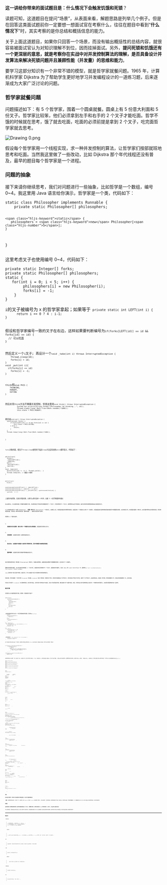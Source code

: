 <p  class=""><strong >这一讲给你带来的面试题目是：什么情况下会触发饥饿和死锁</strong>？</p>
<p >读题可知，这道题目在提问“场景”，从表面来看，解题思路是列举几个例子。但是在回答这类面试题前你一定要想一想面试官在考察什么，往往在题目中看到“<strong >什么情况下</strong>”时，其实考察的是你总结和概括信息的能力。</p>
<p >关于上面这道题目，如果你只回答一个场景，而没有输出概括性的总结内容，就很容易被面试官认为对知识理解不到位，因而挂掉面试。另外，<strong >提问死锁和饥饿还有一个更深层的意思，就是考察你在实战中对并发控制算法的理解，是否具备设计并发算法来解决死锁问题并且兼顾性能（并发量）的思维和能力</strong>。</p>
<p >要学习这部分知识有一个非常不错的模型，就是哲学家就餐问题。1965 年，计算机科学家 Dijkstra 为了帮助学生更好地学习并发编程设计的一道练习题，后来逐渐成为大家广泛讨论的问题。</p>
<h3 >哲学家就餐问题</h3>
<p >问题描述如下：有 5 个哲学家，围着一个圆桌就餐。圆桌上有 5 份意大利面和 5 份叉子。哲学家比较笨，他们必须拿到左手和右手的 2 个叉子才能吃面。哲学不饿的时候就在思考，饿了就去吃面，吃面的必须前提是拿到 2 个叉子，吃完面哲学家就去思考。</p>
<p ><img src="https://s0.lgstatic.com/i/image/M00/6F/3D/CgqCHl-04I2AWTRGAABMYcirc5o121.png" alt="Drawing 0.png" ></p>
<p >假设每个哲学家用一个线程实现，求一种并发控制的算法，让哲学家们按部就班地思考和吃面。当然我这里做了一些改动，比如 Dijkstra 那个年代线程还没有普及，最早的题目每个哲学家是一个进程。</p>
<h3 >问题的抽象</h3>
<p >接下来请你继续思考，我们对问题进行一些抽象，比如哲学是一个数组，编号 0~4。我这里用 Java 语言给你演示，哲学家是一个类，代码如下：</p>
<pre class="lang-java" ><code data-language="java"><span class="hljs-keyword">static</span> <span class="hljs-class"><span class="hljs-keyword">class</span> <span class="hljs-title">Philosopher</span> <span class="hljs-keyword">implements</span> <span class="hljs-title">Runnable</span> </span>{
    <span class="hljs-keyword">private</span> <span class="hljs-keyword">static</span> Philosopher[] philosophers;

    <span class="hljs-keyword">static</span> {
       philosophers = <span class="hljs-keyword">new</span> Philosopher[<span class="hljs-number">5</span>];
    }
}
</code></pre>
<p >这里考虑叉子也使用编号 0~4，代码如下：</p>
<pre class="lang-java" ><code data-language="java"><span class="hljs-keyword">private</span> <span class="hljs-keyword">static</span> Integer[] forks;
<span class="hljs-keyword">private</span> <span class="hljs-keyword">static</span> Philosopher[] philosophers;
<span class="hljs-keyword">static</span> {
 &nbsp; <span class="hljs-keyword">for</span>(<span class="hljs-keyword">int</span> i = <span class="hljs-number">0</span>; i &lt; <span class="hljs-number">5</span>; i++) {
&nbsp; &nbsp; &nbsp; &nbsp; philosophers[i] = <span class="hljs-keyword">new</span> Philosopher(i);
&nbsp; &nbsp; &nbsp; &nbsp; forks[i] = -<span class="hljs-number">1</span>;
&nbsp; &nbsp; }
}
</code></pre>
<p ><code data-backticks=" >forks[i]</code>的值等于 x，相当于编号为<code data-backticks=" >i</code>的叉子被编号为 x 的哲学家拿起；如果等于<code data-backticks=" >-1</code>，那么叉子目前放在桌子上。</p>
<p >我们经常需要描述左、右的关系，为了方便计算，可以设计 1 个帮助函数（helper functions），帮助我们根据一个编号，计算它左边的编号。</p>
<pre class="lang-java" ><code data-language="java">&nbsp;<span class="hljs-function"><span class="hljs-keyword">private</span> <span class="hljs-keyword">static</span> <span class="hljs-keyword">int</span> <span class="hljs-title">LEFT</span><span class="hljs-params">(<span class="hljs-keyword">int</span> i)</span> </span>{
&nbsp; &nbsp; &nbsp; <span class="hljs-keyword">return</span> i == <span class="hljs-number">0</span> ? <span class="hljs-number">4</span> : i-<span class="hljs-number">1</span>;
}
</code></pre>
<p >假设和哲学家编号一致的叉子在右边，这样如果要判断编号为<code data-backticks=" >id</code>哲学家是否可以吃面，需要这样做：</p>
<pre class="lang-java" ><code data-language="java"><span class="hljs-keyword">if</span>(forks[LEFT(id)] == id &amp;&amp; forks[id] == id) {
  <span class="hljs-comment">// 可以吃面</span>
}
</code></pre>
<p >然后定义一个<code data-backticks=" >_take</code>函数拿起编号为<code data-backticks=" >i</code>叉子; 再设计一个<code data-backticks=" >_put</code>方法放下叉子：</p>
<pre class="lang-java" ><code data-language="java"><span class="hljs-function"><span class="hljs-keyword">void</span> <span class="hljs-title">_take</span><span class="hljs-params">(<span class="hljs-keyword">int</span> i)</span> <span class="hljs-keyword">throws</span> InterruptedException </span>{
&nbsp; &nbsp; Thread.sleep(<span class="hljs-number">10</span>);
&nbsp; &nbsp; forks[i] = id;
}
<span class="hljs-function"><span class="hljs-keyword">void</span> <span class="hljs-title">_put</span><span class="hljs-params">(<span class="hljs-keyword">int</span> i)</span></span>{
  <span class="hljs-keyword">if</span>(forks[i] == id)
    forks[i] = -<span class="hljs-number">1</span>;
}
</code></pre>
<p ><code data-backticks=" >_take</code>函数之所以会等待 10ms，是因为<strong >哲学家就餐问题的实际意义，是 I/O 处理的场景，拿起叉子好比读取磁盘，需要有一等的时间开销，这样思考才有意义</strong>。</p>
<p >然后是对<code data-backticks=" >think</code>和<code data-backticks=" >eat</code>两个方法的抽象。首先我封装了一个枚举类型，描述哲学家的状态，代码如下：</p>
<pre class="lang-plain" ><code data-language="plain">enum PHIS {
&nbsp; &nbsp; THINKING,
&nbsp; &nbsp; HUNGRY,
&nbsp; &nbsp; EATING
}
</code></pre>
<p >然后实现<code data-backticks=" >think</code>方法，<code data-backticks=" >think</code>方法不需要并发控制，但是这里用<code data-backticks=" >Thread.sleep</code>模拟实际思考需要的开销，代码如下：</p>
<pre class="lang-plain" ><code data-language="plain">void think() throws InterruptedException {
&nbsp; &nbsp; &nbsp; &nbsp; &nbsp; &nbsp; System.out.println(String.format("Philosopher %d thinking...", id));
&nbsp; &nbsp; &nbsp; &nbsp; &nbsp; &nbsp; Thread.sleep((long) Math.floor(Math.random()*1000));
&nbsp; &nbsp; &nbsp; &nbsp; &nbsp; &nbsp; this.state = PHIS.HUNGRY;
</code></pre>
<p >最后是<code data-backticks=" >eat</code>方法：</p>
<pre class="lang-plain" ><code data-language="plain">void eat() throws InterruptedException {
  synchronized (forks) {
    &nbsp; if(forks[LEFT(id)] == id &amp;&amp; forks[id] == id) {
&nbsp; &nbsp; &nbsp; &nbsp; &nbsp; this.state = PHIS.EATING;
&nbsp; &nbsp; &nbsp; } else {
&nbsp; &nbsp; &nbsp; &nbsp; &nbsp; return;
&nbsp; &nbsp; &nbsp; }
  }
 &nbsp;Thread.sleep((long) Math.floor(Math.random()*1000));
 
}
</code></pre>
<p ><code data-backticks=" >eat</code>方法依赖于<code data-backticks=" >forks</code>对象的锁，相当于<code data-backticks=" >eat</code>方法这里会同步——因为这里有读取临界区操作做。<code data-backticks=" >Thread.sleep</code>依然用于描述<code data-backticks=" >eat</code>方法的时间开销。<code data-backticks=" >sleep</code>方法没有放到<code data-backticks=" >synchronized</code>内是因为<strong >在并发控制时，应该尽量较少锁的范围，这样可以增加更大的并发量</strong>。</p>
<p >以上，我们对问题进行了一个基本的抽象。接下来请你思考在什么情况会发生死锁？</p>
<h3 >死锁（DeadLock）和活锁（LiveLock）</h3>
<p >首先，可以思考一种最简单的解法，每个哲学家用一个<code data-backticks=" >while</code>循环表示，代码如下：</p>
<pre class="lang-plain" ><code data-language="plain">while(true){
  think();
  _take(LEFT(id)); 
  _take(id);
  eat();
  _put(LEFT(id));
  _put(id); 
}
void _take(id){
  while(forks[id] != -1) {  Thread.yield();  }
  Thread.sleep(10); // 模拟I/O用时
}
</code></pre>
<p ><code data-backticks=" >_take</code>可以考虑阻塞，直到哲学家得到叉子。上面程序我们还没有进行并发控制，会发生竞争条件。 顺着这个思路，就可以想到加入并发控制，代码如下：</p>
<pre class="lang-plain" ><code data-language="plain">while(true){
  think();

  synchronized(fork[LEFT(id)]) {
    _take(LEFT(id)); 
    synchronized(fork[id]) {
      _take(id);
    }
  }
  eat();
&nbsp; synchronized(fork[LEFT(id)]) {
    _put(LEFT(id));
    synchronized(fork[id]) {
    &nbsp; _put(id);&nbsp;
    }
  }
}
</code></pre>
<p >上面的并发控制，会发生死锁问题，大家可以思考这样一个时序，如果 5 个哲学家都同时通过<code data-backticks=" >synchronized(fork[LEFT(id)])</code>，有可能会出现下面的情况：</p>
<ul >
<li >
<p >第 0 个哲学家获得叉子 4，接下来请求叉子 0；</p>
</li>
<li >
<p >第 1 个哲学家获得叉子 0，接下来请求叉子 1；</p>
</li>
<li >
<p >第 2 个哲学家获得叉子 1，接下来请求叉子 2；</p>
</li>
<li >
<p >第 3 个哲学家获得叉子 2，接下来请求叉子 3；</p>
</li>
<li >
<p >第 4 个哲学家获得叉子 3，接下来请求叉子 4。</p>
</li>
</ul>
<p >为了帮助你理解，这里我画了一幅图。</p>
<p ><img src="https://s0.lgstatic.com/i/image/M00/6F/4A/CgqCHl-1AGWABRYZAACklm4__ZQ120.png" alt="11111.png" ></p>
<p >如上图所示，可以看到这是一种循环依赖的关系，在这种情况下所有哲学家都获得了一个叉子，并且在等待下一个叉子。这种等待永远不会结束，因为没有哲学家愿意放弃自己拿起的叉子。</p>
<p >以上这种情况称为**死锁（Deadlock），<strong >这是一种</strong>饥饿（Starvation）**的形式。从概念上说，死锁是线程间互相等待资源，但是没有一个线程可以进行下一步操作。饥饿就是因为某种原因导致线程得不到需要的资源，无法继续工作。死锁是饥饿的一种形式，因为循环等待无法得到资源。哲学家就餐问题，会形成一种环状的死锁（循环依赖）， 因此非常具有代表性。</p>
<p >死锁有 4 个基本条件。</p>
<ol >
<li >
<p ><strong >资源存在互斥逻辑：每次只有一个线程可以抢占到资源</strong>。这里是哲学家抢占叉子。</p>
</li>
<li >
<p ><strong >持有等待</strong>：这里哲学家会一直等待拿到叉子。</p>
</li>
<li >
<p ><strong >禁止抢占：如果拿不到资源一直会处于等待状态，而不会释放已经拥有的资源</strong>。</p>
</li>
<li >
<p ><strong >循环等待</strong>：这里哲学家们会循环等待彼此的叉子。</p>
</li>
</ol>
<p >刚才提到死锁也是一种饥饿（Starvation）的形式，饥饿比较简单，就是线程长期拿不到需要的资源，无法进行下一步操作。</p>
<p >要解决死锁的问题，可以考虑哲学家拿起 1 个叉子后，如果迟迟没有等到下一个叉子，就放弃这次操作。比如 Java 的 Lock Interface 中，提供的<code data-backticks=" >tryLock</code>方法，就可以实现定时获取：</p>
<pre class="lang-java" ><code data-language="java"><span class="hljs-keyword">var</span> lock = <span class="hljs-keyword">new</span> ReentrantLock();
lock.tryLock(<span class="hljs-number">5</span>, TimeUnit.SECONDS);
</code></pre>
<p >Java 提供的这个能力是拿不到锁，就报异常，并可以依据这个能力开发释放已获得资源的能力。</p>
<p >但是这样，我们会碰到一个叫作活锁（LiveLock）的问题。LiveLock 也是一种饥饿。可能在某个时刻，所有哲学及都拿起了左手的叉子，然后发现右手的叉子拿不到，就放下了左手的叉子——如此周而复始，这就是一种活锁。所有线程都在工作，但是没有线程能够进一步——解决问题。</p>
<p >在实际工作场景下，LiveLock 可以靠概率解决，因为同时拿起，又同时放下这种情况不会很多。实际工作场景很多系统，确实依赖于这个问题不频发。但是，优秀的设计者不能把系统设计依托在一个有概率风险的操作上，因此我们需要继续往深一层思考。</p>
<h3 >解决方案</h3>
<p >其实解决上述问题有很多的方案，最简单、最直观的方法如下：</p>
<pre class="lang-java" ><code data-language="java"><span class="hljs-keyword">while</span>(<span class="hljs-keyword">true</span>){
    <span class="hljs-keyword">synchronized</span>(someLock) {
      think();
      _take(LEFT(id)); 
      _take(id);
      eat();
      _put(LEFT(id));
    &nbsp; _put(id);&nbsp;
  &nbsp; }
}
</code></pre>
<p >上面这段程序同时只允许一个哲学家使用所有资源，我们用<code data-backticks=" >synchronized</code>构造了一种排队的逻辑。而哲学家，每次必须拿起所有的叉子，吃完，再到下一哲学家。 这样并发度是 1，同时最多有一个线程在执行。 这样的方式可以完成任务，但是性能太差。</p>
<p >另一种方法是规定拿起过程必须同时拿起，放下过程也同时放下，代码如下：</p>
<pre class="lang-java" ><code data-language="java"><span class="hljs-keyword">while</span>(<span class="hljs-keyword">true</span>){
    think();
&nbsp; &nbsp; <span class="hljs-keyword">synchronized</span>(someLock) {
      _takeForks(); 
    }
    eat();
    <span class="hljs-keyword">synchronized</span>(someLock) {
      _puts();
    }
}
<span class="hljs-function"><span class="hljs-keyword">void</span> <span class="hljs-title">_takeForks</span><span class="hljs-params">()</span></span>{
  <span class="hljs-keyword">if</span>( forks[LEFT(id)] == -<span class="hljs-number">1</span> &amp;&amp; forks[id] == -<span class="hljs-number">1</span> ) {
    forks[LEFT(id)] = id;
    forks[id] = id;
  }
}
<span class="hljs-function"><span class="hljs-keyword">void</span> <span class="hljs-title">_puts</span><span class="hljs-params">()</span></span>{
    <span class="hljs-keyword">if</span>(forks[LEFT(id)] == id)
      forks[LEFT(id)] = -<span class="hljs-number">1</span>;
    <span class="hljs-keyword">if</span>(forks[id] == id)
      forks[id] = -<span class="hljs-number">1</span>;
}
</code></pre>
<p >上面这段程序，<code data-backticks=" >think</code>函数没有并发控制，一个哲学家要么拿起两个叉子，要么不拿起，这样并发度最高为 2（最多有两个线程同时执行）。而且，这个算法中只有一个锁，因此不存在死锁和饥饿问题。</p>
<p >到这里，我们已经对这个问题有了一个初步的方案，那么如何进一步优化呢？</p>
<h3 >思考和最终方案</h3>
<p >整个问题复杂度的核心在于哲学家拿起叉子是有成本的。好比线程读取磁盘，需要消耗时间。哲学家的思考，是独立的。好比读取了磁盘数据，进行计算。那么有没有办法允许 5 个哲学家都同时去拿叉子呢？这样并发度是最高的。</p>
<p >经过初步思考，马上会发现这里有环状依赖， 会出现<strong >死锁</strong>。 原因就是如果 5 个哲学家同时拿叉子，那就意味着有的哲学家必须要放弃叉子。但是如果不放下会出现什么情况呢？</p>
<p >假设当一个哲学家发现自己拿不到两个叉子的时候，他去和另一个哲学家沟通把自己的叉子给对方。这样就相当于，有一个转让方法。相比于磁盘 I/O，转让内存中的数据成本就低的多了。 我们假设有这样一个转让的方法，代码如下：</p>
<pre class="lang-java" ><code data-language="java">&nbsp;<span class="hljs-function"><span class="hljs-keyword">void</span> <span class="hljs-title">_transfer</span><span class="hljs-params">(<span class="hljs-keyword">int</span> fork, <span class="hljs-keyword">int</span> philosopher)</span> </span>{
&nbsp; &nbsp; &nbsp; forks[fork] = philosopher;
      dirty[fork] = <span class="hljs-keyword">false</span>;
&nbsp;}
</code></pre>
<p >这个方法相当于把叉子转让给另一个哲学家，这里你先不用管上面代码中的 dirty，后文中会讲到。而获取叉子的过程，我们可以进行调整，代码如下：</p>
<pre class="lang-java" ><code data-language="java"><span class="hljs-function"><span class="hljs-keyword">void</span> <span class="hljs-title">take</span><span class="hljs-params">(<span class="hljs-keyword">int</span> i)</span> <span class="hljs-keyword">throws</span> InterruptedException </span>{
&nbsp; &nbsp; &nbsp; <span class="hljs-keyword">synchronized</span> (forks[i]) {
&nbsp; &nbsp; &nbsp; &nbsp; &nbsp; <span class="hljs-keyword">if</span>(forks[i] == -<span class="hljs-number">1</span>) {
&nbsp; &nbsp; &nbsp; &nbsp; &nbsp; &nbsp; &nbsp; _take(id); 
&nbsp; &nbsp; &nbsp; &nbsp; &nbsp; } <span class="hljs-keyword">else</span> {
&nbsp; &nbsp; &nbsp; &nbsp; &nbsp; &nbsp; &nbsp; Philosopher other = philosophers[forks[i]];
&nbsp; &nbsp; &nbsp; &nbsp; &nbsp; &nbsp; &nbsp; <span class="hljs-keyword">if</span>(other.state != PHIS.EATING &amp;&amp; dirty[i]) {
&nbsp; &nbsp; &nbsp; &nbsp; &nbsp; &nbsp; &nbsp; &nbsp; &nbsp; other._transfer(i, forks[i]);
&nbsp; &nbsp; &nbsp; &nbsp; &nbsp; &nbsp; &nbsp; }
&nbsp; &nbsp; &nbsp; &nbsp; &nbsp; }
&nbsp; &nbsp; &nbsp; }
&nbsp; }
<span class="hljs-function"><span class="hljs-keyword">void</span> <span class="hljs-title">_take</span><span class="hljs-params">(<span class="hljs-keyword">int</span> i)</span> <span class="hljs-keyword">throws</span> InterruptedException </span>{
&nbsp; &nbsp; Thread.sleep(<span class="hljs-number">10</span>);
&nbsp; &nbsp; forks[i] = id;
}
</code></pre>
<p >这里我们把每个叉子看作一个锁，有多少个叉子，就有多少个锁，相当于同时可以拿起 5 个叉子（并发度是 5）。如果当前没有人拿起叉子，那么可以自己拿起。 如果叉子属于其他哲学家，就需要判断对方的状态。只要对方不在<code data-backticks=" >EATING</code>，就可以考虑转让叉子。</p>
<p >最后是对 LiveLock 的思考，为了避免叉子在两个哲学家之间来回转让，我们为每个叉子增加了一个<code data-backticks=" >dirty</code>属性。一开始叉子的<code data-backticks=" >dirty</code>是<code data-backticks=" >true</code>，每次转让后，哲学家会把自己的叉子擦干净给另一个哲学家。转让的前置条件是叉子是<code data-backticks=" >dirty</code>的，所以叉子在两个哲学家之间只会转让一次。</p>
<p >通过上面算法，我们就可以避免死锁、饥饿以及提高读取数据（获取叉子）的并发度。最后完整的程序如下，给你做参考：</p>
<pre class="lang-java te-preview-highlight" ><code data-language="java"><span class="hljs-keyword">package</span> test;

<span class="hljs-keyword">import</span> java.util.Arrays;
<span class="hljs-keyword">import</span> java.util.concurrent.ExecutorService;
<span class="hljs-keyword">import</span> java.util.concurrent.Executors;
<span class="hljs-keyword">import</span> java.util.concurrent.ThreadPoolExecutor;
<span class="hljs-keyword">import</span> java.util.concurrent.TimeUnit;
<span class="hljs-keyword">import</span> java.util.concurrent.atomic.AtomicInteger;
<span class="hljs-keyword">import</span> java.util.concurrent.locks.ReentrantLock;
<span class="hljs-keyword">import</span> java.util.concurrent.locks.StampedLock;

<span class="hljs-keyword">public</span> <span class="hljs-class"><span class="hljs-keyword">class</span> <span class="hljs-title">DiningPhilosophers</span> </span>{

&nbsp; &nbsp; <span class="hljs-keyword">enum</span> PHIS {
&nbsp; &nbsp; &nbsp; &nbsp; THINKING,
&nbsp; &nbsp; &nbsp; &nbsp; HUNGRY,
&nbsp; &nbsp; &nbsp; &nbsp; EATING
&nbsp; &nbsp; }
&nbsp; &nbsp; <span class="hljs-keyword">static</span> <span class="hljs-class"><span class="hljs-keyword">class</span> <span class="hljs-title">Philosopher</span> <span class="hljs-keyword">implements</span> <span class="hljs-title">Runnable</span> </span>{

&nbsp; &nbsp; &nbsp; &nbsp; <span class="hljs-keyword">private</span> <span class="hljs-keyword">static</span> Philosopher[] philosophers;
&nbsp; &nbsp; &nbsp; &nbsp; <span class="hljs-keyword">private</span> <span class="hljs-keyword">static</span> Integer[] forks;
&nbsp; &nbsp; &nbsp; &nbsp; <span class="hljs-keyword">private</span> <span class="hljs-keyword">static</span> <span class="hljs-keyword">boolean</span>[] dirty;
&nbsp; &nbsp; &nbsp; &nbsp; <span class="hljs-keyword">private</span> PHIS state = PHIS.THINKING;
&nbsp; &nbsp; &nbsp; &nbsp; <span class="hljs-keyword">static</span> {
&nbsp; &nbsp; &nbsp; &nbsp; &nbsp; &nbsp; philosophers = <span class="hljs-keyword">new</span> Philosopher[<span class="hljs-number">5</span>];
&nbsp; &nbsp; &nbsp; &nbsp; &nbsp; &nbsp; forks = <span class="hljs-keyword">new</span> Integer[<span class="hljs-number">5</span>];
&nbsp; &nbsp; &nbsp; &nbsp; &nbsp; &nbsp; dirty = <span class="hljs-keyword">new</span> <span class="hljs-keyword">boolean</span>[<span class="hljs-number">5</span>];
&nbsp; &nbsp; &nbsp; &nbsp; &nbsp; &nbsp; <span class="hljs-keyword">for</span>(<span class="hljs-keyword">int</span> i = <span class="hljs-number">0</span>; i &lt; <span class="hljs-number">5</span>; i++) {
&nbsp; &nbsp; &nbsp; &nbsp; &nbsp; &nbsp; &nbsp; &nbsp; philosophers[i] = <span class="hljs-keyword">new</span> Philosopher(i);
&nbsp; &nbsp; &nbsp; &nbsp; &nbsp; &nbsp; &nbsp; &nbsp; forks[i] = -<span class="hljs-number">1</span>;
&nbsp; &nbsp; &nbsp; &nbsp; &nbsp; &nbsp; &nbsp; &nbsp; dirty[i] = <span class="hljs-keyword">true</span>;
&nbsp; &nbsp; &nbsp; &nbsp; &nbsp; &nbsp; }
&nbsp; &nbsp; &nbsp; &nbsp; }

&nbsp; &nbsp; &nbsp; &nbsp; <span class="hljs-function"><span class="hljs-keyword">private</span> <span class="hljs-keyword">static</span> <span class="hljs-keyword">int</span> <span class="hljs-title">LEFT</span><span class="hljs-params">(<span class="hljs-keyword">int</span> i)</span> </span>{
&nbsp; &nbsp; &nbsp; &nbsp; &nbsp; &nbsp; <span class="hljs-keyword">return</span> i == <span class="hljs-number">0</span> ? <span class="hljs-number">4</span> : i-<span class="hljs-number">1</span>;
&nbsp; &nbsp; &nbsp; &nbsp; }

&nbsp; &nbsp; &nbsp; &nbsp; <span class="hljs-function"><span class="hljs-keyword">public</span> <span class="hljs-title">Philosopher</span><span class="hljs-params">(<span class="hljs-keyword">int</span> id)</span> </span>{
&nbsp; &nbsp; &nbsp; &nbsp; &nbsp; &nbsp; <span class="hljs-keyword">this</span>.id = id;
&nbsp; &nbsp; &nbsp; &nbsp; }

&nbsp; &nbsp; &nbsp; &nbsp; <span class="hljs-keyword">private</span> <span class="hljs-keyword">int</span> id;

&nbsp; &nbsp; &nbsp; &nbsp; <span class="hljs-function"><span class="hljs-keyword">void</span> <span class="hljs-title">think</span><span class="hljs-params">()</span> <span class="hljs-keyword">throws</span> InterruptedException </span>{
&nbsp; &nbsp; &nbsp; &nbsp; &nbsp; &nbsp; System.out.println(String.format(<span class="hljs-string">"Philosopher %d thinking..."</span>, id));
&nbsp; &nbsp; &nbsp; &nbsp; &nbsp; &nbsp; Thread.sleep((<span class="hljs-keyword">long</span>) Math.floor(Math.random()*<span class="hljs-number">1000</span>));
&nbsp; &nbsp; &nbsp; &nbsp; &nbsp; &nbsp; <span class="hljs-keyword">this</span>.state = PHIS.HUNGRY;
&nbsp; &nbsp; &nbsp; &nbsp; }
&nbsp;  &nbsp; &nbsp; &nbsp; &nbsp; &nbsp; System.out.println(Arrays.toString(forks));
&nbsp; &nbsp; &nbsp; &nbsp; &nbsp; &nbsp; &nbsp; &nbsp; &nbsp; &nbsp; <span class="hljs-comment">//System.out.println(Arrays.toString(dirty));</span>
&nbsp; &nbsp; &nbsp; &nbsp; &nbsp; &nbsp; &nbsp; &nbsp; &nbsp; &nbsp; <span class="hljs-keyword">if</span>(forks[LEFT(id)] == id &amp;&amp; forks[id] == id) {
&nbsp; &nbsp; &nbsp; &nbsp; &nbsp; &nbsp; &nbsp; &nbsp; &nbsp; &nbsp; &nbsp; &nbsp; <span class="hljs-keyword">this</span>.state = PHIS.EATING;
&nbsp; &nbsp; &nbsp; &nbsp; &nbsp; &nbsp; &nbsp; &nbsp; &nbsp; &nbsp; } <span class="hljs-keyword">else</span> {
&nbsp; &nbsp; &nbsp; &nbsp; &nbsp; &nbsp; &nbsp; &nbsp; &nbsp; &nbsp; &nbsp; &nbsp; <span class="hljs-keyword">return</span>;
&nbsp; &nbsp; &nbsp; &nbsp; &nbsp; &nbsp; &nbsp; &nbsp; &nbsp; &nbsp; }
&nbsp; &nbsp; &nbsp; &nbsp; &nbsp; &nbsp; }
&nbsp; &nbsp; &nbsp; &nbsp; &nbsp; &nbsp; System.out.println(String.format(<span class="hljs-string">"Philosopher %d eating..."</span>, id));
&nbsp; &nbsp; &nbsp; &nbsp; &nbsp; &nbsp; Thread.sleep((<span class="hljs-keyword">long</span>) Math.floor(Math.random()*<span class="hljs-number">1000</span>));

&nbsp; &nbsp; &nbsp; &nbsp; &nbsp; &nbsp; <span class="hljs-keyword">synchronized</span> (forks) {
&nbsp; &nbsp; &nbsp; &nbsp; &nbsp; &nbsp; &nbsp; &nbsp; dirty[LEFT(id)] = <span class="hljs-keyword">true</span>;
&nbsp; &nbsp; &nbsp; &nbsp; &nbsp; &nbsp; &nbsp; &nbsp; dirty[id] = <span class="hljs-keyword">true</span>;
&nbsp; &nbsp; &nbsp; &nbsp; &nbsp; &nbsp; }

&nbsp; &nbsp; &nbsp; &nbsp; &nbsp; &nbsp; <span class="hljs-keyword">var</span> lock = <span class="hljs-keyword">new</span> ReentrantLock();
&nbsp; &nbsp; &nbsp; &nbsp; &nbsp; &nbsp; lock.tryLock(<span class="hljs-number">5</span>, TimeUnit.SECONDS);

&nbsp; &nbsp; &nbsp; &nbsp; &nbsp; &nbsp; state = PHIS.THINKING;
&nbsp; &nbsp; &nbsp; &nbsp; }

&nbsp; &nbsp; &nbsp; &nbsp; <span class="hljs-function"><span class="hljs-keyword">void</span> <span class="hljs-title">_take</span><span class="hljs-params">(<span class="hljs-keyword">int</span> i)</span> <span class="hljs-keyword">throws</span> InterruptedException </span>{
&nbsp; &nbsp; &nbsp; &nbsp; &nbsp; &nbsp; Thread.sleep(<span class="hljs-number">10</span>);
&nbsp; &nbsp; &nbsp; &nbsp; &nbsp; &nbsp; forks[i] = id;
&nbsp; &nbsp; &nbsp; &nbsp; }

&nbsp; &nbsp; &nbsp; &nbsp; <span class="hljs-function"><span class="hljs-keyword">void</span> <span class="hljs-title">_transfer</span><span class="hljs-params">(<span class="hljs-keyword">int</span> fork, <span class="hljs-keyword">int</span> philosopher)</span> </span>{
&nbsp; &nbsp; &nbsp; &nbsp; &nbsp; &nbsp; forks[fork] = philosopher;
&nbsp; &nbsp; &nbsp; &nbsp; &nbsp; &nbsp; dirty[fork] = <span class="hljs-keyword">false</span>;
&nbsp; &nbsp; &nbsp; &nbsp; }

&nbsp; &nbsp; &nbsp; &nbsp; <span class="hljs-function"><span class="hljs-keyword">void</span> <span class="hljs-title">_putdown</span><span class="hljs-params">(<span class="hljs-keyword">int</span> i)</span> <span class="hljs-keyword">throws</span> InterruptedException </span>{
&nbsp; &nbsp; &nbsp; &nbsp; &nbsp; &nbsp; Thread.sleep(<span class="hljs-number">10</span>);
&nbsp; &nbsp; &nbsp; &nbsp; &nbsp; &nbsp; forks[i] = -<span class="hljs-number">1</span>;
&nbsp; &nbsp; &nbsp; &nbsp; }

&nbsp; &nbsp; &nbsp; &nbsp; <span class="hljs-function"><span class="hljs-keyword">void</span> <span class="hljs-title">take</span><span class="hljs-params">(<span class="hljs-keyword">int</span> i)</span> <span class="hljs-keyword">throws</span> InterruptedException </span>{

&nbsp; &nbsp; &nbsp; &nbsp; &nbsp; &nbsp; <span class="hljs-keyword">synchronized</span> (forks[i]) {
&nbsp; &nbsp; &nbsp; &nbsp; &nbsp; &nbsp; &nbsp; &nbsp; <span class="hljs-keyword">if</span>(forks[i] == -<span class="hljs-number">1</span>) {
&nbsp; &nbsp; &nbsp; &nbsp; &nbsp; &nbsp; &nbsp; &nbsp; &nbsp; &nbsp; _take(id);
&nbsp; &nbsp; &nbsp; &nbsp; &nbsp; &nbsp; &nbsp; &nbsp; } <span class="hljs-keyword">else</span> {
&nbsp; &nbsp; &nbsp; &nbsp; &nbsp; &nbsp; &nbsp; &nbsp; &nbsp; &nbsp; Philosopher other = philosophers[forks[i]];
&nbsp; &nbsp; &nbsp; &nbsp; &nbsp; &nbsp; &nbsp; &nbsp; &nbsp; &nbsp; <span class="hljs-keyword">if</span>(other.state != PHIS.EATING &amp;&amp; dirty[i]) {
&nbsp; &nbsp; &nbsp; &nbsp; &nbsp; &nbsp; &nbsp; &nbsp; &nbsp; &nbsp; &nbsp; &nbsp; other._transfer(i, forks[i]);
&nbsp; &nbsp; &nbsp; &nbsp; &nbsp; &nbsp; &nbsp; &nbsp; &nbsp; &nbsp; }
&nbsp; &nbsp; &nbsp; &nbsp; &nbsp; &nbsp; &nbsp; &nbsp; }
&nbsp; &nbsp; &nbsp; &nbsp; &nbsp; &nbsp; }
&nbsp; &nbsp; &nbsp; &nbsp; }
&nbsp; &nbsp; &nbsp; &nbsp; <span class="hljs-function"><span class="hljs-keyword">void</span> <span class="hljs-title">takeForks</span><span class="hljs-params">()</span> <span class="hljs-keyword">throws</span> InterruptedException </span>{
&nbsp; &nbsp; &nbsp; &nbsp; &nbsp; &nbsp; take(LEFT(id));
&nbsp; &nbsp; &nbsp; &nbsp; &nbsp; &nbsp; take(id);
&nbsp; &nbsp; &nbsp; &nbsp; }

&nbsp; &nbsp; &nbsp; &nbsp; <span class="hljs-meta">@Override</span>
&nbsp; &nbsp; &nbsp; &nbsp; <span class="hljs-function"><span class="hljs-keyword">public</span> <span class="hljs-keyword">void</span> <span class="hljs-title">run</span><span class="hljs-params">()</span> </span>{
&nbsp; &nbsp; &nbsp; &nbsp; &nbsp; &nbsp; <span class="hljs-keyword">try</span> {
&nbsp; &nbsp; &nbsp; &nbsp; &nbsp; &nbsp; &nbsp; &nbsp; <span class="hljs-keyword">while</span>(<span class="hljs-keyword">true</span>) {
&nbsp; &nbsp; &nbsp; &nbsp; &nbsp; &nbsp; &nbsp; &nbsp; &nbsp; &nbsp; think();
&nbsp; &nbsp; &nbsp; &nbsp; &nbsp; &nbsp; &nbsp; &nbsp; &nbsp; &nbsp; <span class="hljs-keyword">while</span> (state == PHIS.HUNGRY) {
&nbsp; &nbsp; &nbsp; &nbsp; &nbsp; &nbsp; &nbsp; &nbsp; &nbsp; &nbsp; &nbsp; &nbsp; takeForks();
&nbsp; &nbsp; &nbsp; &nbsp; &nbsp; &nbsp; &nbsp; &nbsp; &nbsp; &nbsp; &nbsp; &nbsp; System.out.println(<span class="hljs-string">"here--"</span> + Math.random());
&nbsp; &nbsp; &nbsp; &nbsp; &nbsp; &nbsp; &nbsp; &nbsp; &nbsp; &nbsp; &nbsp; &nbsp; eat();
&nbsp; &nbsp; &nbsp; &nbsp; &nbsp; &nbsp; &nbsp; &nbsp; &nbsp; &nbsp; }
&nbsp; &nbsp; &nbsp; &nbsp; &nbsp; &nbsp; &nbsp; &nbsp; }
&nbsp; &nbsp; &nbsp; &nbsp; &nbsp; &nbsp; } <span class="hljs-keyword">catch</span> (InterruptedException e) {
&nbsp; &nbsp; &nbsp; &nbsp; &nbsp; &nbsp; &nbsp; &nbsp; e.printStackTrace();
&nbsp; &nbsp; &nbsp; &nbsp; &nbsp; &nbsp; }
&nbsp; &nbsp; &nbsp; &nbsp; }
&nbsp; &nbsp; }

&nbsp; &nbsp; <span class="hljs-function"><span class="hljs-keyword">public</span> <span class="hljs-keyword">static</span> <span class="hljs-keyword">void</span> <span class="hljs-title">main</span><span class="hljs-params">(String[] args)</span> </span>{

&nbsp; &nbsp; &nbsp; &nbsp; <span class="hljs-keyword">for</span>(<span class="hljs-keyword">int</span> i = <span class="hljs-number">0</span>; i &lt; <span class="hljs-number">5</span>; i++) {
&nbsp; &nbsp; &nbsp; &nbsp; &nbsp; &nbsp; <span class="hljs-keyword">new</span> Thread(<span class="hljs-keyword">new</span> Philosopher(i)).start();
&nbsp; &nbsp; &nbsp; &nbsp; }

&nbsp; &nbsp; }
}
</code></pre>






<h3 >总结</h3>
<p ><strong >那么通过这节课的学习，你现在可以尝试来回答本节关联的面试题目：什么情况下会触发饥饿和死锁</strong>？</p>
<p ><strong >【解析】</strong> 线程需要资源没有拿到，无法进行下一步，就是饥饿。死锁（Deadlock）和活锁（Livelock）都是饥饿的一种形式。 非抢占的系统中，互斥的资源获取，形成循环依赖就会产生死锁。死锁发生后，如果利用抢占解决，导致资源频繁被转让，有一定概率触发活锁。死锁、活锁，都可以通过设计并发控制算法解决，比如哲学家就餐问题。</p>
<h3 >思考题</h3>
<p ><strong >最后我再给你出一道需要查资料的思考题：如果哲学家就餐问题拿起叉子、放下叉子，只需要微小的时间，主要时间开销集中在 think 需要计算资源（CPU 资源）上，那么使用什么模型比较合适</strong>？</p>
<p  class="">你可以把你的答案、思路或者课后总结写在留言区，这样可以帮助你产生更多的思考，这也是构建知识体系的一部分。经过长期的积累，相信你会得到意想不到的收获。如果你觉得今天的内容对你有所启发，欢迎分享给身边的朋友。期待看到你的思考！</p>

---

### 精选评论

##### **用户9684：
> eat代码好像有问题。1，加锁应该加folks[i],不是folks。 2. eat方法最后应该调用put方法。 3.为什么eat方法最后要try lock一下，那个锁是loxal 变量，必定能拿到锁

 ###### &nbsp;&nbsp;&nbsp; 讲师回复：
> &nbsp;&nbsp;&nbsp; 1.eat操作了左右两个变量因此不能加forks[i]，2.叉子总是会被transfer因此不需要put。3.trylock不需要，去掉了（内容已修正，谢谢同学，不小心粘贴错了）。

##### *帅：
> 失败超时放弃：可能存在同时拿起同时放下可能；直接加锁：并发量低；失败后协商转让：内存转让性能高

##### **昊：
> 若有所思，却又不知道在思考什么😂

 ###### &nbsp;&nbsp;&nbsp; 编辑回复：
> &nbsp;&nbsp;&nbsp; 过两天可以再看一遍，重新思考一番，也许就融会贯通了～

##### **用户9684：
> 思考题答案 考虑用乐观锁cas

##### *旺：
> 吃完之后状态也不改变，一直吃，不思考了。。。

